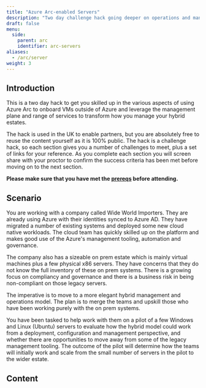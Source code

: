 ```yaml
---
title: "Azure Arc-enabled Servers"
description: "Two day challenge hack going deeper on operations and management for Azure Arc-enabled servers and Azure Arc-enabled SQL servers."
draft: false
menu:
  side:
    parent: arc
    identifier: arc-servers
aliases:
  - /arc/server
weight: 3
---
```


## Introduction

This is a two day hack to get you skilled up in the various aspects of using Azure Arc to onboard VMs outside of Azure and leverage the management plane and range of services to transform how you manage your hybrid estates.

The hack is used in the UK to enable partners, but you are absolutely free to reuse the content yourself as it is 100% public. The hack is a challenge hack, so each section gives you a number of challenges to meet, plus a set of links for your reference. As you complete each section you will screen share with your proctor to confirm the success criteria has been met before moving on to the next section.

**Please make sure that you have met the [prereqs](/arc/servers/prereqs) before attending.**

## Scenario

You are working with a company called Wide World Importers. They are already using Azure with their identities synced to Azure AD. They have migrated a number of existing systems and deployed some new cloud native workloads. The cloud team has quickly skilled up on the platform and makes good use of the Azure's management tooling, automation and governance.

The company also has a sizeable on prem estate which is mainly virtual machines plus a few physical x86 servers. They have concerns that they do not know the full inventory of these on prem systems. There is a growing focus on compliancy and governance and there is a business risk in being non-compliant on those legacy servers.

The imperative is to move to a more elegant hybrid management and operations model. The plan is to merge the teams and upskill those who have been working purely with the on prem systems.

You have been tasked to help work with them on a pilot of a few Windows and Linux (Ubuntu) servers to evaluate how the hybrid model could work from a deployment, configuration and management perspective, and whether there are opportunities to move away from some of the legacy management tooling. The outcome of the pilot will determine how the teams will initially work and scale from the small number of servers in the pilot to the wider estate.

## Content

